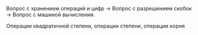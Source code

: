 Вопрос с хранением операций и цифр -> Вопрос с разрешением скобок -> Вопрос с машиной вычисления.

Операции квадратичной степени, операции степени, операции корня